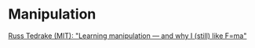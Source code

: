# Manipulation

[Russ Tedrake (MIT): "Learning manipulation — and why I (still) like F=ma"](https://www.youtube.com/watch?v=Tyz1jRfyWgY&feature=youtu.be)
